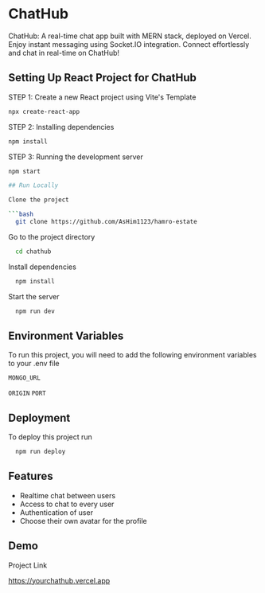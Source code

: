 
# ChatHub

ChatHub: A real-time chat app built with MERN stack, deployed on Vercel. Enjoy instant messaging using Socket.IO integration. Connect effortlessly and chat in real-time on ChatHub!
## Setting Up React Project for ChatHub

STEP 1: Create a new React project using Vite's Template 
```bash
npx create-react-app
```
STEP 2: Installing dependencies
```bash
npm install
```
STEP 3: Running the development server
```bash
npm start

## Run Locally

Clone the project

```bash
  git clone https://github.com/AsHim1123/hamro-estate
```

Go to the project directory

```bash
  cd chathub
```

Install dependencies

```bash
  npm install
```

Start the server

```bash
  npm run dev
```


## Environment Variables

To run this project, you will need to add the following environment variables to your .env file

`MONGO_URL`

`ORIGIN`
`PORT`


## Deployment

To deploy this project run

```bash
  npm run deploy
```


## Features

- Realtime chat between users
- Access to chat to every user
- Authentication of user
- Choose their own avatar for the profile


## Demo

Project Link

https://yourchathub.vercel.app